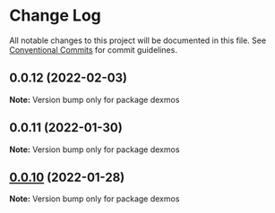# Change Log

All notable changes to this project will be documented in this file.
See [Conventional Commits](https://conventionalcommits.org) for commit guidelines.

## 0.0.12 (2022-02-03)

**Note:** Version bump only for package dexmos





## 0.0.11 (2022-01-30)

**Note:** Version bump only for package dexmos





## [0.0.10](https://github.com/pyramation/dexmos/compare/dexmos@0.0.9...dexmos@0.0.10) (2022-01-28)

**Note:** Version bump only for package dexmos

